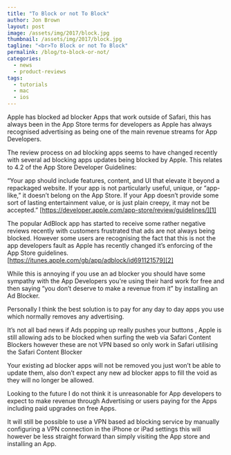 ```yaml
---
title: "To Block or not To Block"
author: Jon Brown
layout: post
image: /assets/img/2017/block.jpg
thumbnail: /assets/img/2017/block.jpg
tagline: "<br>To Block or not To Block"
permalink: /blog/to-block-or-not/
categories:
  - news
  - product-reviews
tags:
  - tutorials
  - mac
  - ios
---
```

Apple has blocked ad blocker Apps that work outside of Safari, this has always been in the App Store terms for developers as Apple has always recognised advertising as being one of the main revenue streams for App Developers.

The review process on ad blocking apps seems to have changed recently with several ad blocking apps updates being blocked by Apple. This relates to 4.2 of the App Store Developer Guidelines:

“Your app should include features, content, and UI that elevate it beyond a repackaged website. If your app is not particularly useful, unique, or “app-like,” it doesn’t belong on the App Store. If your App doesn’t provide some sort of lasting entertainment value, or is just plain creepy, it may not be accepted.”
[https://developer.apple.com/app-store/review/guidelines/][1]

The popular AdBlock app has started to receive some rather negative reviews recently with customers frustrated that ads are not always being blocked. However some users are recognising the fact that this is not the app developers fault as Apple has recently changed it’s enforcing of the App Store guidelines.
[https://itunes.apple.com/gb/app/adblock/id691121579][2]

While this is annoying if you use an ad blocker you should have some sympathy with the App Developers you're using their hard work for free and then saying “you don’t deserve to make a revenue from it” by installing an Ad Blocker.

Personally I think the best solution is to pay for any day to day apps you use which normally removes any advertising.

It’s not all bad news if Ads popping up really pushes your buttons , Apple is still allowing ads to be blocked when surfing the web via Safari Content Blockers however these are not VPN based so only work in Safari utilising the Safari Content Blocker

Your existing ad blocker apps will not be removed you just won’t be able to update them, also don’t expect any new ad blocker apps to fill the void as they will no longer be allowed.

Looking to the future I do not think it is unreasonable for App developers to expect to make revenue through Advertising or users paying for the Apps including paid upgrades on free Apps.

It will still be possible to use a VPN based ad blocking service by manually configuring a VPN connection in the iPhone or iPad settings this will however be less straight forward than simply visiting the App store and installing an App.

[1]:https://developer.apple.com/app-store/review/guidelines/
[2]:https://itunes.apple.com/gb/app/adblock/id691121579
